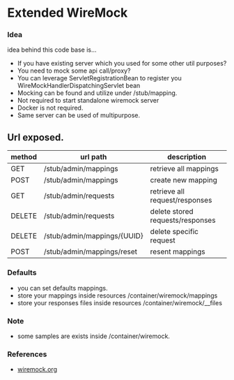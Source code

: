 # Extended WireMock

### Idea
idea behind this code base is...
* If you have existing server which you used for some other util purposes?
* You need to mock some api call/proxy?
* You can leverage ServletRegistrationBean to register you WireMockHandlerDispatchingServlet bean
* Mocking can be found and utilize under /stub/mapping.
* Not required to start standalone wiremock server
* Docker is not required.
* Same server can be used of multipurpose.

## Url exposed.

| method  | url path                    | description                        |
| --------| ----------------------------| -----------------------------------|
| GET     | /stub/admin/mappings        | retrieve all mappings              |
| POST    | /stub/admin/mappings        | create new mapping                 |
| GET     | /stub/admin/requests        | retrieve all request/responses     |
| DELETE  | /stub/admin/requests        | delete stored requests/responses   |
| DELETE  | /stub/admin/mappings/{UUID} | delete specific request             |
| POST    | /stub/admin/mappings/reset  | resent mappings                    |

### Defaults
* you can set defaults mappings.
* store your mappings inside resources /container/wiremock/mappings
* store your responses files inside resources /container/wiremock/__files

### Note

* some samples are exists inside /container/wiremock.

### References

- [wiremock.org](https://wiremock.org/)
